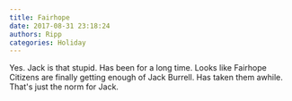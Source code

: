 ```yaml
---
title: Fairhope
date: 2017-08-31 23:18:24
authors: Ripp
categories: Holiday
---
```


 Yes. Jack is that stupid. Has been for a long time. Looks like Fairhope  Citizens are finally getting enough of Jack Burrell. Has taken them awhile. That's just the norm for Jack.